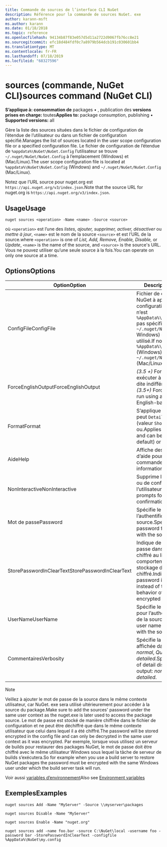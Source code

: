 ```yaml
---
title: Commande de sources de l’interface CLI NuGet
description: Référence pour la commande de sources NuGet. exe
author: karann-msft
ms.author: karann
ms.date: 01/18/2018
ms.topic: reference
ms.openlocfilehash: 94134b87f83e057d5d11a2722d9067fb76cc8e21
ms.sourcegitcommit: efc18d484fdf0c7a8979b564dcb191c030601bb4
ms.translationtype: MT
ms.contentlocale: fr-FR
ms.lasthandoff: 07/18/2019
ms.locfileid: "68327596"
---
```

# <a name="sources-command-nuget-cli"></a><span data-ttu-id="ec6f4-103">sources (commande, NuGet CLI)</span><span class="sxs-lookup"><span data-stu-id="ec6f4-103">sources command (NuGet CLI)</span></span>

<span data-ttu-id="ec6f4-104">**S’applique à: consommation de** packages &bullet; , publication des **versions prises en charge:** toutes</span><span class="sxs-lookup"><span data-stu-id="ec6f4-104">**Applies to:** package consumption, publishing &bullet; **Supported versions:** all</span></span>

<span data-ttu-id="ec6f4-105">Gère la liste des sources situées dans le fichier de configuration de l’étendue de l’utilisateur ou dans un fichier de configuration spécifié.</span><span class="sxs-lookup"><span data-stu-id="ec6f4-105">Manages the list of sources located in the user scope configuration file or a specified configuration file.</span></span> <span data-ttu-id="ec6f4-106">Le fichier de configuration de l’étendue de `%appdata%\NuGet\NuGet.Config` l’utilisateur se trouve `~/.nuget/NuGet/NuGet.Config` à l’emplacement (Windows) et (Mac/Linux).</span><span class="sxs-lookup"><span data-stu-id="ec6f4-106">The user scope configuration file is located at `%appdata%\NuGet\NuGet.Config` (Windows) and `~/.nuget/NuGet/NuGet.Config` (Mac/Linux).</span></span>

<span data-ttu-id="ec6f4-107">Notez que l’URL source pour nuget.org est `https://api.nuget.org/v3/index.json`.</span><span class="sxs-lookup"><span data-stu-id="ec6f4-107">Note that the source URL for nuget.org is `https://api.nuget.org/v3/index.json`.</span></span>

## <a name="usage"></a><span data-ttu-id="ec6f4-108">Usage</span><span class="sxs-lookup"><span data-stu-id="ec6f4-108">Usage</span></span>

```cli
nuget sources <operation> -Name <name> -Source <source>
```

<span data-ttu-id="ec6f4-109">où `<operation>` est l’une des *listes, ajouter, supprimer, activer, désactiver* ou *mettre à jour*, `<name>` est le nom de la source `<source>` et est l’URL de la source.</span><span class="sxs-lookup"><span data-stu-id="ec6f4-109">where `<operation>` is one of *List, Add, Remove, Enable, Disable,* or *Update*, `<name>` is the name of the source, and `<source>` is the source's URL.</span></span> <span data-ttu-id="ec6f4-110">Vous ne pouvez utiliser qu’une seule source à la fois.</span><span class="sxs-lookup"><span data-stu-id="ec6f4-110">You can operate on only one source at a time.</span></span>

## <a name="options"></a><span data-ttu-id="ec6f4-111">Options</span><span class="sxs-lookup"><span data-stu-id="ec6f4-111">Options</span></span>

| <span data-ttu-id="ec6f4-112">Option</span><span class="sxs-lookup"><span data-stu-id="ec6f4-112">Option</span></span> | <span data-ttu-id="ec6f4-113">Description</span><span class="sxs-lookup"><span data-stu-id="ec6f4-113">Description</span></span> |
| --- | --- |
| <span data-ttu-id="ec6f4-114">ConfigFile</span><span class="sxs-lookup"><span data-stu-id="ec6f4-114">ConfigFile</span></span> | <span data-ttu-id="ec6f4-115">Fichier de configuration NuGet à appliquer.</span><span class="sxs-lookup"><span data-stu-id="ec6f4-115">The NuGet configuration file to apply.</span></span> <span data-ttu-id="ec6f4-116">S’il n’est `%AppData%\NuGet\NuGet.Config` pas spécifié, ( `~/.nuget/NuGet/NuGet.Config` Windows) ou (Mac/Linux) est utilisé.</span><span class="sxs-lookup"><span data-stu-id="ec6f4-116">If not specified, `%AppData%\NuGet\NuGet.Config` (Windows) or `~/.nuget/NuGet/NuGet.Config` (Mac/Linux) is used.</span></span>|
| <span data-ttu-id="ec6f4-117">ForceEnglishOutput</span><span class="sxs-lookup"><span data-stu-id="ec6f4-117">ForceEnglishOutput</span></span> | <span data-ttu-id="ec6f4-118">*(3.5 +)* Force nuget.exe pour exécuter à l’aide d’une culture dite indifférente, en anglais.</span><span class="sxs-lookup"><span data-stu-id="ec6f4-118">*(3.5+)* Forces nuget.exe to run using an invariant, English-based culture.</span></span> |
| <span data-ttu-id="ec6f4-119">Format</span><span class="sxs-lookup"><span data-stu-id="ec6f4-119">Format</span></span> | <span data-ttu-id="ec6f4-120">S’applique à `list` l’action et peut `Detailed` avoir la valeur (valeur `Short`par défaut) ou.</span><span class="sxs-lookup"><span data-stu-id="ec6f4-120">Applies to the `list` action and can be `Detailed` (the default) or `Short`.</span></span> |
| <span data-ttu-id="ec6f4-121">Aide</span><span class="sxs-lookup"><span data-stu-id="ec6f4-121">Help</span></span> | <span data-ttu-id="ec6f4-122">Affiche des informations d’aide pour la commande.</span><span class="sxs-lookup"><span data-stu-id="ec6f4-122">Displays help information for the command.</span></span> |
| <span data-ttu-id="ec6f4-123">NonInteractive</span><span class="sxs-lookup"><span data-stu-id="ec6f4-123">NonInteractive</span></span> | <span data-ttu-id="ec6f4-124">Supprime les invites de saisie ou de confirmation de l’utilisateur.</span><span class="sxs-lookup"><span data-stu-id="ec6f4-124">Suppresses prompts for user input or confirmations.</span></span> |
| <span data-ttu-id="ec6f4-125">Mot de passe</span><span class="sxs-lookup"><span data-stu-id="ec6f4-125">Password</span></span> | <span data-ttu-id="ec6f4-126">Spécifie le mot de passe pour l’authentification auprès de la source.</span><span class="sxs-lookup"><span data-stu-id="ec6f4-126">Specifies the password for authenticating with the source.</span></span> |
| <span data-ttu-id="ec6f4-127">StorePasswordInClearText</span><span class="sxs-lookup"><span data-stu-id="ec6f4-127">StorePasswordInClearText</span></span> | <span data-ttu-id="ec6f4-128">Indique de stocker le mot de passe dans du texte non chiffré au lieu du comportement par défaut du stockage d’un formulaire chiffré.</span><span class="sxs-lookup"><span data-stu-id="ec6f4-128">Indicates to store the password in unencrypted text instead of the default behavior of storing an encrypted form.</span></span> |
| <span data-ttu-id="ec6f4-129">UserName</span><span class="sxs-lookup"><span data-stu-id="ec6f4-129">UserName</span></span> | <span data-ttu-id="ec6f4-130">Spécifie le nom d’utilisateur pour l’authentification auprès de la source.</span><span class="sxs-lookup"><span data-stu-id="ec6f4-130">Specifies the user name for authenticating with the source.</span></span> |
| <span data-ttu-id="ec6f4-131">Commentaires</span><span class="sxs-lookup"><span data-stu-id="ec6f4-131">Verbosity</span></span> | <span data-ttu-id="ec6f4-132">Spécifie la quantité de détails affichée dans la sortie: *normal*, *Quiet*, *detailed*.</span><span class="sxs-lookup"><span data-stu-id="ec6f4-132">Specifies the amount of detail displayed in the output: *normal*, *quiet*, *detailed*.</span></span> |

> [!Note]
> <span data-ttu-id="ec6f4-133">Veillez à ajouter le mot de passe de la source dans le même contexte utilisateur, car NuGet. exe sera utilisé ultérieurement pour accéder à la source du package.</span><span class="sxs-lookup"><span data-stu-id="ec6f4-133">Make sure to add the sources' password under the same user context as the nuget.exe is later used to access the package source.</span></span> <span data-ttu-id="ec6f4-134">Le mot de passe est stocké de manière chiffrée dans le fichier de configuration et ne peut être déchiffré que dans le même contexte utilisateur que celui dans lequel il a été chiffré.</span><span class="sxs-lookup"><span data-stu-id="ec6f4-134">The password will be stored encrypted in the config file and can only be decrypted in the same user context as it was encrypted.</span></span> <span data-ttu-id="ec6f4-135">Par exemple, lorsque vous utilisez un serveur de builds pour restaurer des packages NuGet, le mot de passe doit être chiffré avec le même utilisateur Windows sous lequel la tâche de serveur de builds s’exécutera.</span><span class="sxs-lookup"><span data-stu-id="ec6f4-135">So for example when you use a build server to restore NuGet packages the password must be encrypted with the same Windows user under which  the build server task will run.</span></span>

<span data-ttu-id="ec6f4-136">Voir aussi [variables d’environnement](cli-ref-environment-variables.md)</span><span class="sxs-lookup"><span data-stu-id="ec6f4-136">Also see [Environment variables](cli-ref-environment-variables.md)</span></span>

## <a name="examples"></a><span data-ttu-id="ec6f4-137">Exemples</span><span class="sxs-lookup"><span data-stu-id="ec6f4-137">Examples</span></span>

```cli
nuget sources Add -Name "MyServer" -Source \\myserver\packages

nuget sources Disable -Name "MyServer"

nuget sources Enable -Name "nuget.org"

nuget sources add -name foo.bar -source C:\NuGet\local -username foo -password bar -StorePasswordInClearText -configfile %AppData%\NuGet\my.config
```
